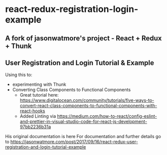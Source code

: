 # react-redux-registration-login-example

## A fork of jasonwatmore's project - React + Redux + Thunk

## User Registration and Login Tutorial & Example

Using this to:

- experimenting with Thunk
- Converting Class Components to Functional Components
  - Great tutorial here: https://www.digitalocean.com/community/tutorials/five-ways-to-convert-react-class-components-to-functional-components-with-react-hooks
  - Added Linting via https://medium.com/how-to-react/config-eslint-and-prettier-in-visual-studio-code-for-react-js-development-97bb2236b31a

His original documentation is here
For documentation and further details go to https://jasonwatmore.com/post/2017/09/16/react-redux-user-registration-and-login-tutorial-example
